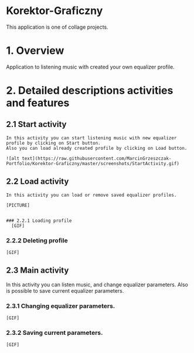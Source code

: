 # Korektor-Graficzny
This application is one of collage projects.


# 1. Overview
  Application to listening music with created your own equalizer profile.
  

# 2. Detailed descriptions activities and features

  ## 2.1 Start activity
    In this activity you can start listening music with new equalizer profile by clicking on Start button.
    Also you can load already created profile by clicking on Load button.
    
    ![alt text](https://raw.githubusercontent.com/MarcinGrzeszczak-Portfolio/Korektor-Graficzny/master/screenshots/StartActivity.gif)
    
    
 ## 2.2 Load activity
    In this activity you can load or remove saved equalizer profiles.
    
    [PICTURE]
 
 
    ### 2.2.1 Loading profile
      [GIF]
   
   
   ### 2.2.2 Deleting profile
    [GIF]

## 2.3 Main activity
   In this activity you can listen music, and change equalizer parameters.
   Also is possible to save current equalizer parameters.
   
   ### 2.3.1 Changing equalizer parameters.
    [GIF]
   
   ### 2.3.2 Saving current parameters.
    [GIF]
   
   
   
   
   
